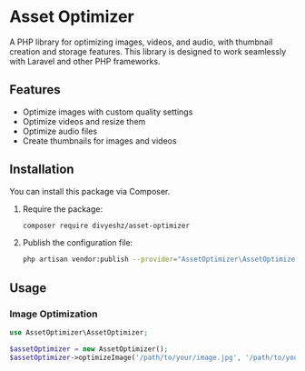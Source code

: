 # Asset Optimizer

A PHP library for optimizing images, videos, and audio, with thumbnail creation and storage features. This library is designed to work seamlessly with Laravel and other PHP frameworks.

## Features

- Optimize images with custom quality settings
- Optimize videos and resize them
- Optimize audio files
- Create thumbnails for images and videos

## Installation

You can install this package via Composer.

1. Require the package:

    ```sh
    composer require divyeshz/asset-optimizer
    ```

2. Publish the configuration file:

    ```sh
    php artisan vendor:publish --provider="AssetOptimizer\AssetOptimizerServiceProvider"
    ```

## Usage

### Image Optimization

```php
use AssetOptimizer\AssetOptimizer;

$assetOptimizer = new AssetOptimizer();
$assetOptimizer->optimizeImage('/path/to/your/image.jpg', '/path/to/your/destination/image.jpg');
